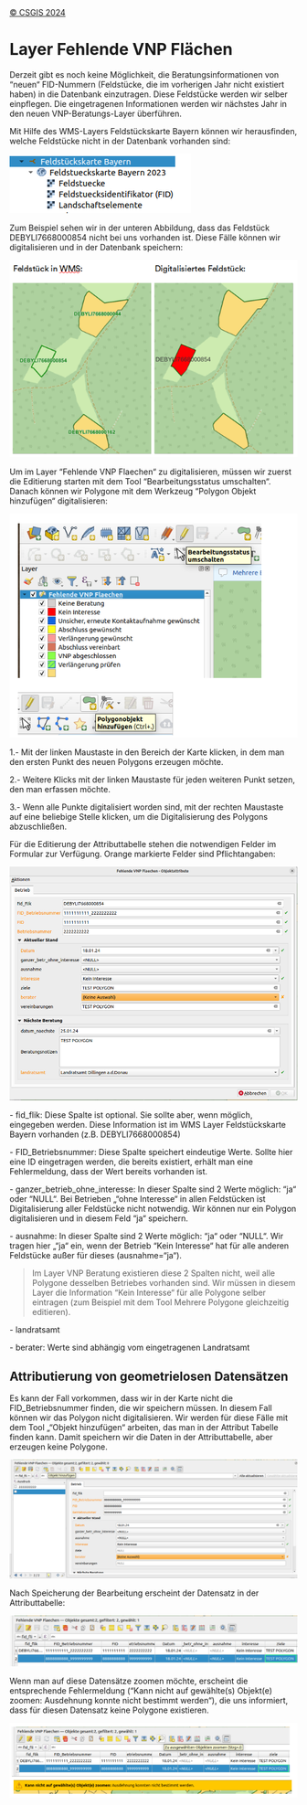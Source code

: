 <!-- the Menu -->

<link rel="stylesheet" media="all" href="./styles.css" />
<div id="logo"><a href="https://csgis.de">© CSGIS 2024</a></div>
<div id="menu"></div>
<div id="jumpMenu"></div>
<script src="./menu.js"></script>
<script src="./jumpmenu.js"></script>

# Layer Fehlende VNP Flächen

Derzeit gibt es noch keine Möglichkeit, die Beratungsinformationen von “neuen“ FID-Nummern (Feldstücke, die im vorherigen Jahr nicht existiert haben) in die Datenbank einzutragen.
Diese Feldstücke werden wir selber einpflegen. Die eingetragenen Informationen werden wir nächstes Jahr in den neuen VNP-Beratungs-Layer überführen.

Mit Hilfe des WMS-Layers Feldstückskarte Bayern können wir herausfinden, welche Feldstücke nicht in der Datenbank vorhanden sind:

![](./images/100000010000013E000000686DC1F73D9EB3D95F.png)

Zum Beispiel sehen wir in der unteren Abbildung, dass das Feldstück DEBYLI7668000854 nicht bei uns vorhanden ist. Diese Fälle können wir digitalisieren und in der Datenbank speichern:

![](./images/100000010000028C000001BEBBC7171EC879971E.png)

Um im Layer “Fehlende VNP Flaechen“ zu digitalisieren, müssen wir zuerst die Editierung starten mit dem Tool “Bearbeitungsstatus umschalten“. Danach können wir Polygone mit dem Werkzeug “Polygon Objekt hinzufügen“ digitalisieren:

![](./images/1000000100000291000001FF74D7535410FED2F7.png)

1\.- Mit der linken Maustaste in den Bereich der Karte klicken, in dem man den ersten Punkt des neuen Polygons erzeugen möchte.

2\.- Weitere Klicks mit der linken Maustaste für jeden weiteren Punkt setzen, den man erfassen möchte.

3\.- Wenn alle Punkte digitalisiert worden sind, mit der rechten Maustaste auf eine beliebige Stelle klicken, um die Digitalisierung des Polygons abzuschließen.

Für die Editierung der Attributtabelle stehen die notwendigen Felder im Formular zur Verfügung. Orange markierte Felder sind Pflichtangaben:

![](./images/10000001000003BB00000308A46241B59AFF96F8.png)

\- fid_flik: Diese Spalte ist optional. Sie sollte aber, wenn möglich, eingegeben werden. Diese Information ist im WMS Layer Feldstückskarte Bayern vorhanden (z.B.  DEBYLI7668000854)

\- FID_Betriebsnummer: Diese Spalte speichert eindeutige Werte. Sollte hier eine ID eingetragen werden, die bereits existiert, erhält man eine Fehlermeldung, dass der Wert bereits vorhanden ist.

\- ganzer_betrieb_ohne_interesse: In dieser Spalte sind 2 Werte möglich: “ja“ oder “NULL“. Bei Betrieben „“ohne Interesse“ in allen Feldstücken ist Digitalisierung aller Feldstücke nicht notwendig. Wir können nur ein Polygon digitalisieren und in diesem Feld “ja“ speichern.

\- ausnahme: In dieser Spalte sind 2 Werte möglich: “ja“ oder “NULL“. Wir tragen hier „“ja“ ein, wenn der Betrieb “Kein Interesse“ hat für alle anderen Feldstücke außer für dieses (ausnahme=“ja“).

> Im Layer VNP Beratung existieren diese 2 Spalten nicht, weil alle Polygone desselben Betriebes vorhanden sind. Wir müssen in diesem Layer die Information “Kein Interesse“ für alle Polygone selber eintragen (zum Beispiel mit dem Tool Mehrere Polygone gleichzeitig editieren).

\- landratsamt

\- berater: Werte sind abhängig vom eingetragenen Landratsamt

## Attributierung von geometrielosen Datensätzen

Es kann der Fall vorkommen, dass wir in der Karte nicht die  FID_Betriebsnummer finden, die wir speichern müssen. In diesem Fall können wir das Polygon nicht digitalisieren. Wir werden für diese Fälle mit dem Tool „“Objekt hinzufügen“ arbeiten, das man in der Attribut Tabelle finden kann. Damit speichern wir die Daten in der Attributtabelle, aber erzeugen keine Polygone.

![](./images/100000010000057E00000246796A37B8EB161BFF.png)

Nach Speicherung der Bearbeitung erscheint der Datensatz in der Attributtabelle:

![](./images/1000000100000433000000BF8257E719977F26AB.png)

Wenn man auf diese Datensätze zoomen möchte, erscheint die entsprechende Fehlermeldung (“Kann nicht auf gewählte(s) Objekt(e) zoomen: Ausdehnung konnte nicht bestimmt werden“), die uns informiert, dass für diesen Datensatz keine Polygone existieren.

![](./images/1000000100000299000000AD69017F8F369FA0B7.png)
